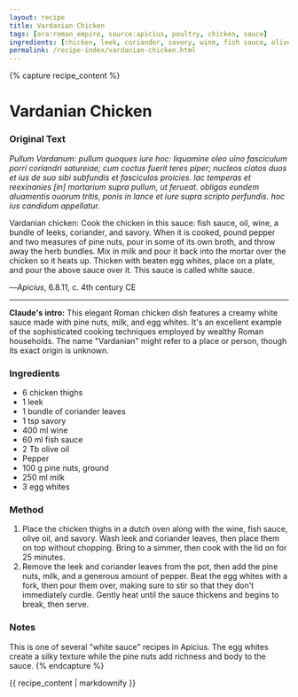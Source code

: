 ```yaml
---
layout: recipe
title: Vardanian Chicken
tags: [era:roman_empire, source:apicius, poultry, chicken, sauce]
ingredients: [chicken, leek, coriander, savory, wine, fish sauce, olive oil, pepper, pine nuts, milk, egg whites]
permalink: /recipe-index/vardanian-chicken.html
---
```


{% capture recipe_content %}
# Vardanian Chicken

### Original Text
*Pullum Vardanum: pullum quoques iure hoc: liquamine oleo uino fasciculum porri coriandri satureiae; cum coctus fuerit teres piper; nucleos ciatos duos et ius de suo sibi subfundis et fasciculos proicies. lac temperas et reexinanies \[in\] mortarium supra pullum, ut ferueat. obligas eundem aluamentis ouorum tritis, ponis in lance et iure supra scripto perfundis. hoc ius candidum appellatur.*

Vardanian chicken: Cook the chicken in this sauce: fish sauce, oil, wine, a bundle of leeks, coriander, and savory. When it is cooked, pound pepper and two measures of pine nuts, pour in some of its own broth, and throw away the herb bundles. Mix in milk and pour it back into the mortar over the chicken so it heats up. Thicken with beaten egg whites, place on a plate, and pour the above sauce over it. This sauce is called white sauce.

—*Apicius*, 6.8.11, c. 4th century CE

___

**Claude's intro:** This elegant Roman chicken dish features a creamy white sauce made with pine nuts, milk, and egg whites. It's an excellent example of the sophisticated cooking techniques employed by wealthy Roman households. The name "Vardanian" might refer to a place or person, though its exact origin is unknown.

### Ingredients
- 6 chicken thighs
- 1 leek
- 1 bundle of coriander leaves
- 1 tsp savory
- 400 ml wine
- 60 ml fish sauce
- 2 Tb olive oil
- Pepper
- 100 g pine nuts, ground
- 250 ml milk
- 3 egg whites

### Method
1. Place the chicken thighs in a dutch oven along with the wine, fish sauce, olive oil, and savory. Wash leek and coriander leaves, then place them on top without chopping. Bring to a simmer, then cook with the lid on for 25 minutes.
2. Remove the leek and coriander leaves from the pot, then add the pine nuts, milk, and a generous amount of pepper. Beat the egg whites with a fork, then pour them over, making sure to stir so that they don't immediately curdle. Gently heat until the sauce thickens and begins to break, then serve.

### Notes
This is one of several "white sauce" recipes in Apicius. The egg whites create a silky texture while the pine nuts add richness and body to the sauce.
{% endcapture %}

{{ recipe_content | markdownify }}